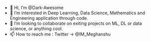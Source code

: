 - 👋 Hi, I’m @Dark-Awesome
- 👀 I’m interested in Deep Learning, Data Science, Mathematics and Engineering application through code.
- 💞️ I’m looking to collaborate on exiting projects on ML, DL or data science, or anything cool.
- 📫 How to reach me : Twitter -> @IM_Meghanshu

<!---
Dark-Awesome/Dark-Awesome is a ✨ special ✨ repository because its `README.md` (this file) appears on your GitHub profile.
You can click the Preview link to take a look at your changes.
--->
